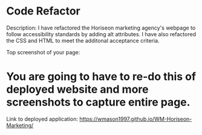 # Code Refactor

Description: I have refactored the Horiseon marketing agency's webpage to follow accessibility standards by adding alt attributes. I have also refactored the CSS and HTML to meet the additonal acceptance criteria.

Top screenshot of your page: 
# You are going to have to re-do this of deployed website and more screenshots to capture entire page.

Link to deployed application: https://wmason1997.github.io/WM-Horiseon-Marketing/